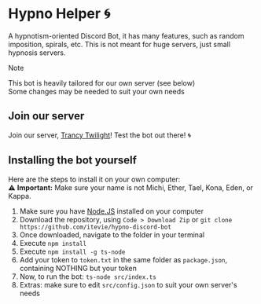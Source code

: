 # Hypno Helper 🌀

A hypnotism-oriented Discord Bot, it has many features, such as random imposition, spirals, etc.
This is not meant for huge servers, just small hypnosis servers.

> [!NOTE]
> This bot is heavily tailored for our own server (see below)  
> Some changes may be needed to suit your own needs

## Join our server

Join our server, [Trancy Twilight](https://discord.gg/zBWq29apsy)! Test the bot out there! 🌀

## Installing the bot yourself

Here are the steps to install it on your own computer:  
⚠️ **Important:** Make sure your name is not Michi, Ether, Tael, Kona, Eden, or Kappa.

1. Make sure you have [Node.JS](https://nodejs.org/en/download/prebuilt-installer) installed on your computer
2. Download the repository, using `Code > Download Zip` or `git clone https://github.com/itevie/hypno-discord-bot`
3. Once downloaded, navigate to the folder in your terminal
4. Execute `npm install`
5. Execute `npm install -g ts-node`
6. Add your token to `token.txt` in the same folder as `package.json`, containing NOTHING but your token
7. Now, to run the bot: `ts-node src/index.ts`
8. Extras: make sure to edit `src/config.json` to suit your own server's needs
